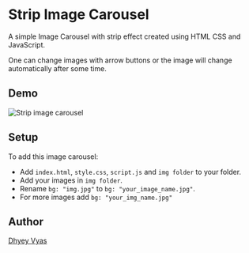 # Strip Image Carousel

A simple Image Carousel with strip effect created using HTML CSS and JavaScript.

One can change images with arrow buttons or the image will change automatically after some time.

## Demo

![Strip image carousel](Demo.gif)

## Setup

To add this image carousel:
  - Add `index.html`, `style.css`, `script.js` and `img folder` to your folder.
  - Add your images in `img folder`.
  - Rename `bg: "img.jpg"` to `bg: "your_image_name.jpg"`.
  - For more images add `bg: "your_img_name.jpg"`

## Author

[Dhyey Vyas](https://github.com/Dhyey17)
